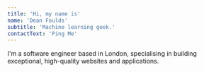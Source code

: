 ```yaml
---
title: 'Hi, my name is'
name: 'Dean Foulds'
subtitle: 'Machine learning geek.'
contactText: 'Ping Me'
---
```


I'm a software engineer based in London, specialising in building exceptional, high-quality websites and applications.
